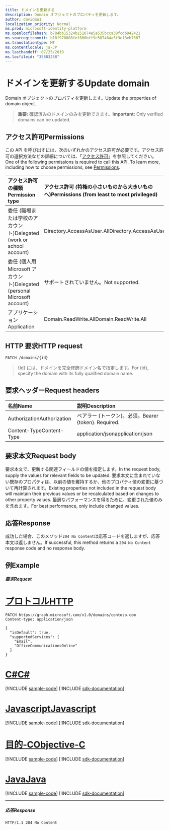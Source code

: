 ```yaml
---
title: ドメインを更新する
description: Domain オブジェクトのプロパティを更新します。
author: davidmu1
localization_priority: Normal
ms.prod: microsoft-identity-platform
ms.openlocfilehash: b784bb15324b151074e5a535bcca38fcdb942421
ms.sourcegitcommit: b18f978808fef800bff9e587464a5f3e18eb7687
ms.translationtype: MT
ms.contentlocale: ja-JP
ms.lasthandoff: 07/25/2019
ms.locfileid: "35883258"
---
```

# <a name="update-domain"></a><span data-ttu-id="b3849-103">ドメインを更新する</span><span class="sxs-lookup"><span data-stu-id="b3849-103">Update domain</span></span>

<span data-ttu-id="b3849-104">Domain オブジェクトのプロパティを更新します。</span><span class="sxs-lookup"><span data-stu-id="b3849-104">Update the properties of domain object.</span></span>

> <span data-ttu-id="b3849-105">**重要:** 確認済みのドメインのみを更新できます。</span><span class="sxs-lookup"><span data-stu-id="b3849-105">**Important:** Only verified domains can be updated.</span></span>

## <a name="permissions"></a><span data-ttu-id="b3849-106">アクセス許可</span><span class="sxs-lookup"><span data-stu-id="b3849-106">Permissions</span></span>

<span data-ttu-id="b3849-p101">この API を呼び出すには、次のいずれかのアクセス許可が必要です。アクセス許可の選択方法などの詳細については、「[アクセス許可](/graph/permissions-reference)」を参照してください。</span><span class="sxs-lookup"><span data-stu-id="b3849-p101">One of the following permissions is required to call this API. To learn more, including how to choose permissions, see [Permissions](/graph/permissions-reference).</span></span>


|<span data-ttu-id="b3849-109">アクセス許可の種類</span><span class="sxs-lookup"><span data-stu-id="b3849-109">Permission type</span></span>      | <span data-ttu-id="b3849-110">アクセス許可 (特権の小さいものから大きいものへ)</span><span class="sxs-lookup"><span data-stu-id="b3849-110">Permissions (from least to most privileged)</span></span>              |
|:--------------------|:---------------------------------------------------------|
|<span data-ttu-id="b3849-111">委任 (職場または学校のアカウント)</span><span class="sxs-lookup"><span data-stu-id="b3849-111">Delegated (work or school account)</span></span> | <span data-ttu-id="b3849-112">Directory.AccessAsUser.All</span><span class="sxs-lookup"><span data-stu-id="b3849-112">Directory.AccessAsUser.All</span></span>    |
|<span data-ttu-id="b3849-113">委任 (個人用 Microsoft アカウント)</span><span class="sxs-lookup"><span data-stu-id="b3849-113">Delegated (personal Microsoft account)</span></span> | <span data-ttu-id="b3849-114">サポートされていません。</span><span class="sxs-lookup"><span data-stu-id="b3849-114">Not supported.</span></span>    |
|<span data-ttu-id="b3849-115">アプリケーション</span><span class="sxs-lookup"><span data-stu-id="b3849-115">Application</span></span> | <span data-ttu-id="b3849-116">Domain.ReadWrite.All</span><span class="sxs-lookup"><span data-stu-id="b3849-116">Domain.ReadWrite.All</span></span> |

## <a name="http-request"></a><span data-ttu-id="b3849-117">HTTP 要求</span><span class="sxs-lookup"><span data-stu-id="b3849-117">HTTP request</span></span>
<!-- { "blockType": "ignored" } -->
```http
PATCH /domains/{id}
```

> <span data-ttu-id="b3849-118">{Id} には、ドメインを完全修飾ドメイン名で指定します。</span><span class="sxs-lookup"><span data-stu-id="b3849-118">For {id}, specify the domain with its fully qualified domain name.</span></span>

## <a name="request-headers"></a><span data-ttu-id="b3849-119">要求ヘッダー</span><span class="sxs-lookup"><span data-stu-id="b3849-119">Request headers</span></span>

| <span data-ttu-id="b3849-120">名前</span><span class="sxs-lookup"><span data-stu-id="b3849-120">Name</span></span>       | <span data-ttu-id="b3849-121">説明</span><span class="sxs-lookup"><span data-stu-id="b3849-121">Description</span></span>|
|:-----------|:-----------|
| <span data-ttu-id="b3849-122">Authorization</span><span class="sxs-lookup"><span data-stu-id="b3849-122">Authorization</span></span>  | <span data-ttu-id="b3849-p102">ベアラー {トークン}。必須。</span><span class="sxs-lookup"><span data-stu-id="b3849-p102">Bearer {token}. Required.</span></span> |
| <span data-ttu-id="b3849-125">Content-Type</span><span class="sxs-lookup"><span data-stu-id="b3849-125">Content-Type</span></span>  | <span data-ttu-id="b3849-126">application/json</span><span class="sxs-lookup"><span data-stu-id="b3849-126">application/json</span></span> |

## <a name="request-body"></a><span data-ttu-id="b3849-127">要求本文</span><span class="sxs-lookup"><span data-stu-id="b3849-127">Request body</span></span>

<span data-ttu-id="b3849-128">要求本文で、更新する関連フィールドの値を指定します。</span><span class="sxs-lookup"><span data-stu-id="b3849-128">In the request body, supply the values for relevant fields to be updated.</span></span> <span data-ttu-id="b3849-129">要求本文に含まれていない既存のプロパティは、以前の値を維持するか、他のプロパティ値の変更に基づいて再計算されます。</span><span class="sxs-lookup"><span data-stu-id="b3849-129">Existing properties not included in the request body will maintain their previous values or be recalculated based on changes to other property values.</span></span> <span data-ttu-id="b3849-130">最適なパフォーマンスを得るために、変更された値のみを含めます。</span><span class="sxs-lookup"><span data-stu-id="b3849-130">For best performance, only include changed values.</span></span>

## <a name="response"></a><span data-ttu-id="b3849-131">応答</span><span class="sxs-lookup"><span data-stu-id="b3849-131">Response</span></span>

<span data-ttu-id="b3849-132">成功した場合、このメソッド`204 No Content`は応答コードを返しますが、応答本文は返しません。</span><span class="sxs-lookup"><span data-stu-id="b3849-132">If successful, this method returns a `204 No Content` response code and no response body.</span></span>

## <a name="example"></a><span data-ttu-id="b3849-133">例</span><span class="sxs-lookup"><span data-stu-id="b3849-133">Example</span></span>
##### <a name="request"></a><span data-ttu-id="b3849-134">要求</span><span class="sxs-lookup"><span data-stu-id="b3849-134">Request</span></span>


# <a name="httptabhttp"></a>[<span data-ttu-id="b3849-135">プロトコル</span><span class="sxs-lookup"><span data-stu-id="b3849-135">HTTP</span></span>](#tab/http)
<!-- {
  "blockType": "request",
  "sampleKeys": ["contoso.com"],
  "name": "update_domain"
}-->
```http
PATCH https://graph.microsoft.com/v1.0/domains/contoso.com
Content-type: application/json

{
  "isDefault": true,
  "supportedServices": [
    "Email",
    "OfficeCommunicationsOnline"
  ]
}
```
# <a name="ctabcsharp"></a>[<span data-ttu-id="b3849-136">C#</span><span class="sxs-lookup"><span data-stu-id="b3849-136">C#</span></span>](#tab/csharp)
[!INCLUDE [sample-code](../includes/snippets/csharp/update-domain-csharp-snippets.md)]
[!INCLUDE [sdk-documentation](../includes/snippets/snippets-sdk-documentation-link.md)]

# <a name="javascripttabjavascript"></a>[<span data-ttu-id="b3849-137">Javascript</span><span class="sxs-lookup"><span data-stu-id="b3849-137">Javascript</span></span>](#tab/javascript)
[!INCLUDE [sample-code](../includes/snippets/javascript/update-domain-javascript-snippets.md)]
[!INCLUDE [sdk-documentation](../includes/snippets/snippets-sdk-documentation-link.md)]

# <a name="objective-ctabobjc"></a>[<span data-ttu-id="b3849-138">目的-C</span><span class="sxs-lookup"><span data-stu-id="b3849-138">Objective-C</span></span>](#tab/objc)
[!INCLUDE [sample-code](../includes/snippets/objc/update-domain-objc-snippets.md)]
[!INCLUDE [sdk-documentation](../includes/snippets/snippets-sdk-documentation-link.md)]

# <a name="javatabjava"></a>[<span data-ttu-id="b3849-139">Java</span><span class="sxs-lookup"><span data-stu-id="b3849-139">Java</span></span>](#tab/java)
[!INCLUDE [sample-code](../includes/snippets/java/update-domain-java-snippets.md)]
[!INCLUDE [sdk-documentation](../includes/snippets/snippets-sdk-documentation-link.md)]

---


##### <a name="response"></a><span data-ttu-id="b3849-140">応答</span><span class="sxs-lookup"><span data-stu-id="b3849-140">Response</span></span>

<!-- {
  "blockType": "response",
  "truncated": true,
  "@odata.type": "microsoft.graph.domain"
} -->
```http
HTTP/1.1 204 No Content
```

<!-- uuid: 8fcb5dbc-d5aa-4681-8e31-b001d5168d79
2015-10-25 14:57:30 UTC -->
<!-- {
  "type": "#page.annotation",
  "description": "Update domain",
  "keywords": "",
  "section": "documentation",
  "tocPath": "",
  "suppressions": [
  ]
}-->
